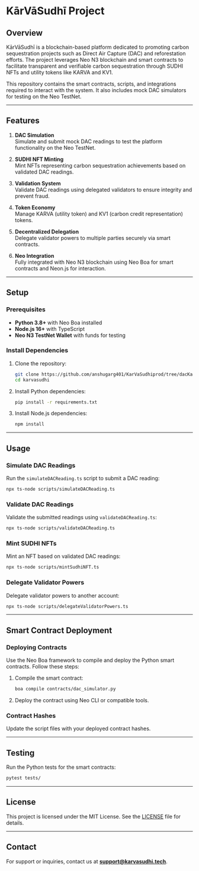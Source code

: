
# **KārVāSudhī Project**

## **Overview**

KārVāSudhī is a blockchain-based platform dedicated to promoting carbon sequestration projects such as Direct Air Capture (DAC) and reforestation efforts. The project leverages Neo N3 blockchain and smart contracts to facilitate transparent and verifiable carbon sequestration through SUDHI NFTs and utility tokens like KARVA and KV1.

This repository contains the smart contracts, scripts, and integrations required to interact with the system. It also includes mock DAC simulators for testing on the Neo TestNet.

---

## **Features**

1. **DAC Simulation**  
   Simulate and submit mock DAC readings to test the platform functionality on the Neo TestNet.

2. **SUDHI NFT Minting**  
   Mint NFTs representing carbon sequestration achievements based on validated DAC readings.

3. **Validation System**  
   Validate DAC readings using delegated validators to ensure integrity and prevent fraud.

4. **Token Economy**  
   Manage KARVA (utility token) and KV1 (carbon credit representation) tokens.

5. **Decentralized Delegation**  
   Delegate validator powers to multiple parties securely via smart contracts.

6. **Neo Integration**  
   Fully integrated with Neo N3 blockchain using Neo Boa for smart contracts and Neon.js for interaction.

---

## **Setup**

### **Prerequisites**
- **Python 3.8+** with Neo Boa installed
- **Node.js 16+** with TypeScript
- **Neo N3 TestNet Wallet** with funds for testing

### **Install Dependencies**
1. Clone the repository:
   ```bash
   git clone https://github.com/anshugarg401/KarVaSudhiprod/tree/dacKarVaSudhi.git
   cd karvasudhi
   ```

2. Install Python dependencies:
   ```bash
   pip install -r requirements.txt
   ```

3. Install Node.js dependencies:
   ```bash
   npm install
   ```

---

## **Usage**

### **Simulate DAC Readings**
Run the `simulateDACReading.ts` script to submit a DAC reading:
```bash
npx ts-node scripts/simulateDACReading.ts
```

### **Validate DAC Readings**
Validate the submitted readings using `validateDACReading.ts`:
```bash
npx ts-node scripts/validateDACReading.ts
```

### **Mint SUDHI NFTs**
Mint an NFT based on validated DAC readings:
```bash
npx ts-node scripts/mintSudhiNFT.ts
```

### **Delegate Validator Powers**
Delegate validator powers to another account:
```bash
npx ts-node scripts/delegateValidatorPowers.ts
```

---

## **Smart Contract Deployment**

### **Deploying Contracts**
Use the Neo Boa framework to compile and deploy the Python smart contracts. Follow these steps:

1. Compile the smart contract:
   ```bash
   boa compile contracts/dac_simulator.py
   ```

2. Deploy the contract using Neo CLI or compatible tools.

### **Contract Hashes**
Update the script files with your deployed contract hashes.

---

## **Testing**

Run the Python tests for the smart contracts:
```bash
pytest tests/
```

---

## **License**

This project is licensed under the MIT License. See the [LICENSE](LICENSE) file for details.

---

## **Contact**

For support or inquiries, contact us at **support@karvasudhi.tech**.  